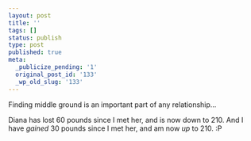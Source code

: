 ```yaml
---
layout: post
title: ''
tags: []
status: publish
type: post
published: true
meta:
  _publicize_pending: '1'
  original_post_id: '133'
  _wp_old_slug: '133'
---
```

Finding middle ground is an important part of any relationship...

Diana has lost 60 pounds since I met her, and is now down to 210.  And I have *gained* 30 pounds since I met her, and am now *up* to 210.  :P
